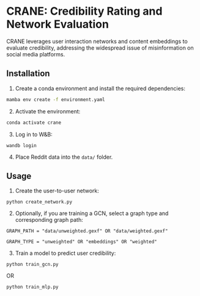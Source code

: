 # CRANE: Credibility Rating and Network Evaluation

CRANE leverages user interaction networks and content embeddings to evaluate credibility, addressing the widespread issue of misinformation on social media platforms.

## Installation

1. Create a conda environment and install the required dependencies:
```bash
mamba env create -f environment.yaml
```

2. Activate the environment:
```bash
conda activate crane 
```

3. Log in to W&B:
```
wandb login
```

4. Place Reddit data into the `data/` folder.

## Usage

1. Create the user-to-user network:
```
python create_network.py
```

2. Optionally, if you are training a GCN, select a graph type and corresponding graph path:

```
GRAPH_PATH = "data/unweighted.gexf" OR "data/weighted.gexf"
```
```
GRAPH_TYPE = "unweighted" OR "embeddings" OR "weighted"
```
3. Train a model to predict user credibility:
```
python train_gcn.py
```

OR

```
python train_mlp.py
```
